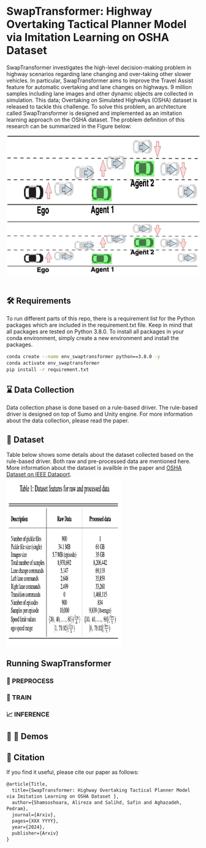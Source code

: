 # SwapTransformer: Highway Overtaking Tactical Planner Model via Imitation Learning on OSHA Dataset 

SwapTransformer investigates the high-level decision-making problem in highway scenarios regarding lane changing and over-taking other slower vehicles. In particular, SwapTransformer aims to improve the Travel Assist feature for automatic overtaking and lane changes on highways. 9 million samples including lane images and other dynamic objects are collected in simulation. This data; Overtaking on Simulated HighwAys (OSHA) dataset is released to tackle this challenge. To solve this problem, an architecture called SwapTransformer is designed and implemented as an imitation learning approach on the OSHA dataset. The problem definition of this research can be summarized in the Figure below:
<br />
<br />
<img src=/images/problem.png width="600" height="220"/>
<br />
![Alt text](/images/problem.png)
<br />
<br />

## 🛠️ Requirements
To run different parts of this repo, there is a requirement list for the Python packages which are included in the requirement.txt file. Keep in mind that all packages are tested on Python 3.8.0.
To install all packages in your conda environment, simply create a new environment and install the packages.

```sh
conda create --name env_swaptransformer python==3.8.0 -y
conda activate env_swaptransformer
pip install -r requirement.txt
```

## ⌛ Data Collection
Data collection phase is done based on a rule-based driver. The rule-based driver is designed on top of Sumo and Unity engine. For more information about the data collection, please read the paper. 

## 📖 Dataset
Table below shows some details about the dataset collected based on the rule-based driver. Both raw and pre-processed data are mentioned here.
More information about the dataset is availble in the paper and [OSHA Dataset on IEEE Dataport](https://ieee-dataport.org/open-access/flame-dataset-aerial-imagery-pile-burn-detection-using-drones-uavs).
<br />
<img src=/images/dataset.png width="300" height="440"/>
<br />

## Running SwapTransformer

### 🧮 PREPROCESS

### 🧠 TRAIN

### 📈 INFERENCE


## 🎥 🚗 Demos


## 🔖 Citation

If you find it useful, please cite our paper as follows:
<br />
```
@article{Title,
  title={SwapTransformer: Highway Overtaking Tactical Planner Model via Imitation Learning on OSHA Dataset },
  author={Shamsoshoara, Alireza and Salihd, Safin and Aghazadeh, Pedram},
  journal={Arxiv},
  pages={XXX YYYY},
  year={2024},
  publisher={Arxiv}
}
```